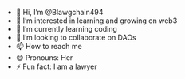 - 👋 Hi, I’m @Blawgchain494
- 👀 I’m interested in learning and growing on web3
- 🌱 I’m currently learning coding
- 💞️ I’m looking to collaborate on DAOs
- 📫 How to reach me 
- 😄 Pronouns: Her
- ⚡ Fun fact: I am a lawyer

<!---
Blawgchain494/Blawgchain494 is a ✨ special ✨ repository because its `README.md` (this file) appears on your GitHub profile.
You can click the Preview link to take a look at your changes.
--->
